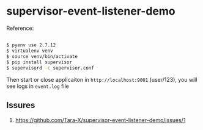 supervisor-event-listener-demo
====


Reference:


##

``` bash
$ pyenv use 2.7.12
$ virtualenv venv
$ source venv/bin/activate
$ pip install supervisor
$ supervisord -c supervisor.conf
```


Then start or close applicaiton in `http://localhost:9001` (user/123), you will see logs in `event.log` file


## Issures

1. https://github.com/Tara-X/supervisor-event-listener-demo/issues/1


